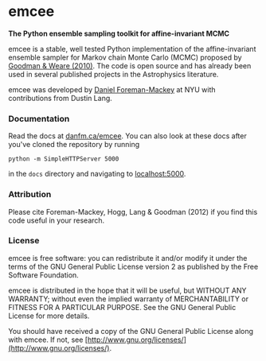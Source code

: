 emcee
=====
**The Python ensemble sampling toolkit for affine-invariant MCMC**

emcee is a stable, well tested Python implementation of the affine-invariant
ensemble sampler for Markov chain Monte Carlo (MCMC)
proposed by
[Goodman & Weare (2010)](http://cims.nyu.edu/~weare/papers/d13.pdf).
The code is open source and has
already been used in several published projects in the Astrophysics
literature.

emcee was developed by [Daniel Foreman-Mackey](http://danfm.ca) at
NYU with contributions from Dustin Lang.

### Documentation

Read the docs at [danfm.ca/emcee](http://danfm.ca/emcee/). You can also look
at these docs after you've cloned the repository by running

    python -m SimpleHTTPServer 5000

in the `docs` directory and navigating to
[localhost:5000](http://localhost:5000).

### Attribution

Please cite Foreman-Mackey, Hogg, Lang & Goodman (2012) if you find this
code useful in your research.

### License

emcee is free software: you can redistribute it and/or modify
it under the terms of the GNU General Public License version 2 as
published by the Free Software Foundation.

emcee is distributed in the hope that it will be useful,
but WITHOUT ANY WARRANTY; without even the implied warranty of
MERCHANTABILITY or FITNESS FOR A PARTICULAR PURPOSE.  See the
GNU General Public License for more details.

You should have received a copy of the GNU General Public License
along with emcee.  If not, see
[http://www.gnu.org/licenses/](http://www.gnu.org/licenses/).

